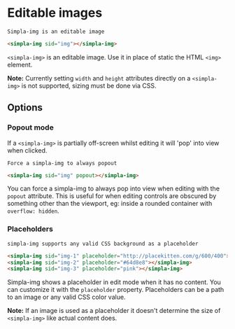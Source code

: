 # Editable images
```comment
Simpla-img is an editable image
```

```html
<simpla-img sid="img"></simpla-img>
```

`<simpla-img>` is an editable image. Use it in place of static the HTML `<img>` element.

<simpla-img sid="example" class="simpla-example" editable></simpla-img>

**Note:** Currently setting `width` and `height` attributes directly on a `<simpla-img>` is not supported, sizing must be done via CSS.

## Options

### Popout mode
If a `<simpla-img>` is partially off-screen whilst editing it will 'pop' into view when clicked.

```comment
Force a simpla-img to always popout
```

```html
<simpla-img sid="img" popout></simpla-img>
```

You can force a simpla-img to always pop into view when editing with the `popout` attribute. This is useful for when editing controls are obscured by something other than the viewport, eg: inside a rounded container with `overflow: hidden`.

### Placeholders
```comment
simpla-img supports any valid CSS background as a placeholder
```

```html
<simpla-img sid="img-1" placeholder="http://placekitten.com/g/600/400"></simpla-img>
<simpla-img sid="img-2" placeholder="#64d8e8"></simpla-img>
<simpla-img sid="img-3" placeholder="pink"></simpla-img>

```

Simpla-img shows a placeholder in edit mode when it has no content. You can customize it with the `placeholder` property. Placeholders can be a path to an image or any valid CSS color value. 

**Note:** If an image is used as a placeholder it doesn't determine the size of `<simpla-img>` like actual content does.

<div class="simpla-example">
  <simpla-img sid="example" placeholder="http://placekitten.com/g/600/400" editable></simpla-img>
  <simpla-img sid="example" placeholder="#64d8e8" editable></simpla-img>
  <simpla-img sid="example" placeholder="pink" editable></simpla-img>
</div>
